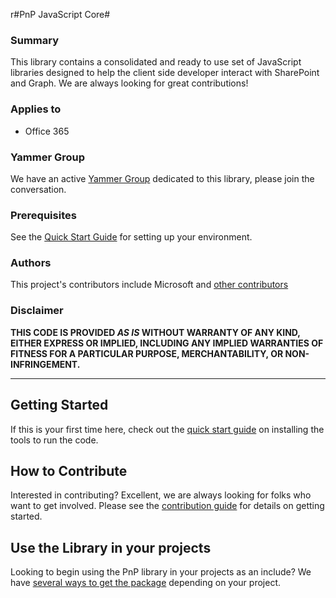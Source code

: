 r#PnP JavaScript Core#

### Summary ###
This library contains a consolidated and ready to use set of JavaScript libraries designed to help the client side developer interact with SharePoint and Graph. We are always looking for great contributions!

### Applies to ###
-  Office 365

### Yammer Group ###

We have an active [Yammer Group](http://aka.ms/OfficeDevPnPSIGJavaScriptYammer) dedicated to this library, please join the conversation.

### Prerequisites ###
See the [Quick Start Guide](docs/getting-started.md) for setting up your environment.

### Authors ###
This project's contributors include Microsoft and [other contributors](AUTHORS.txt)

### Disclaimer ###
**THIS CODE IS PROVIDED *AS IS* WITHOUT WARRANTY OF ANY KIND, EITHER EXPRESS OR IMPLIED, INCLUDING ANY IMPLIED WARRANTIES OF FITNESS FOR A PARTICULAR PURPOSE, MERCHANTABILITY, OR NON-INFRINGEMENT.**

----------

## Getting Started ##

If this is your first time here, check out the [quick start guide](docs/getting-started.md) on installing the tools to run the code.

## How to Contribute ##

Interested in contributing? Excellent, we are always looking for folks who want to get involved. Please see the [contribution guide](docs/contribution.md) for details on getting started.

## Use the Library in your projects ##

Looking to begin using the PnP library in your projects as an include? We have [several ways to get the package](docs/getpnp.md) depending on your project.